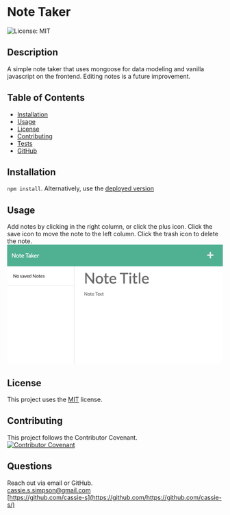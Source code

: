 # Note Taker
  ![License: MIT](https://img.shields.io/badge/License-MIT-yellow.svg)
  ## Description
  A simple note taker that uses mongoose for data modeling and vanilla javascript on the frontend. Editing notes is a future improvement.

  
  ## Table of Contents
  * [Installation](#installation)
  * [Usage](#usage)
  * [License](#license)
  * [Contributing](#contributing)
  * [Tests](#tests)
  * [GitHub](#github)


  ## Installation
  `npm install`. Alternatively, use the [deployed version](https://note-taker-gamma-five.vercel.app/)


  ## Usage
  Add notes by clicking in the right column, or click the plus icon. Click the save icon to move the note to the left column. Click the trash icon to delete the note.  
  ![Screenshot of Application](screenshot.png)

  ## License
    
  This project uses  the [MIT](https://opensource.org/licenses/MIT) license.

  ## Contributing
  This project follows the Contributor Covenant.  
  [![Contributor Covenant](https://img.shields.io/badge/Contributor%20Covenant-2.1-4baaaa.svg)](code_of_conduct.md)

  ## Questions
  Reach out via email or GitHub.  
  cassie.s.simpson@gmail.com  
  [https://github.com/cassie-s](https://github.com/https://github.com/cassie-s/)
